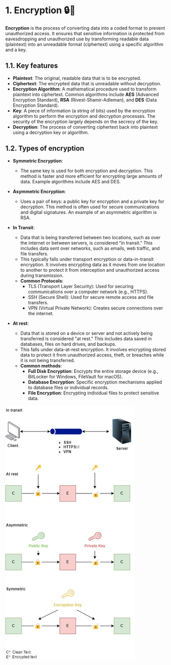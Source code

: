 # 1. Encryption 🔒🔑

**Encryption** is the process of converting data into a coded format to prevent unauthorized access. It ensures that sensitive information is protected from eavesdropping and unauthorized use by transforming readable data (plaintext) into an unreadable format (ciphertext) using a specific algorithm and a key.

## 1.1. Key features

- **Plaintext**: The original, readable data that is to be encrypted.
- **Ciphertext**: The encrypted data that is unreadable without decryption.
- **Encryption Algorithm**: A mathematical procedure used to transform plaintext into ciphertext. Common algorithms include **AES** (Advanced Encryption Standard), **RSA** (Rivest-Shamir-Adleman), and **DES** (Data Encryption Standard).
- **Key**: A piece of information (a string of bits) used by the encryption algorithm to perform the encryption and decryption processes. The security of the encryption largely depends on the secrecy of the key.
- **Decryption**: The process of converting ciphertext back into plaintext using a decryption key or algorithm.

## 1.2. Types of encryption

- **Symmetric Encryption**:

  - The same key is used for both encryption and decryption. This method is faster and more efficient for encrypting large amounts of data. Example algorithms include AES and DES.

- **Asymmetric Encryption**:

  - Uses a pair of keys: a public key for encryption and a private key for decryption. This method is often used for secure communications and digital signatures. An example of an asymmetric algorithm is RSA.

- **In Transit**:
  - Data that is being transferred between two locations, such as over the internet or between servers, is considered "in transit." This includes data sent over networks, such as emails, web traffic, and file transfers.
  - This typically falls under transport encryption or data-in-transit encryption. It involves encrypting data as it moves from one location to another to protect it from interception and unauthorized access during transmission.
  - **Common Protocols**:
    - TLS (Transport Layer Security): Used for securing communications over a computer network (e.g., HTTPS).
    - SSH (Secure Shell): Used for secure remote access and file transfers.
    - VPN (Virtual Private Network): Creates secure connections over the internet.
- **At rest**:
  - Data that is stored on a device or server and not actively being transferred is considered "at rest." This includes data saved in databases, files on hard drives, and backups.
  - This falls under data-at-rest encryption. It involves encrypting stored data to protect it from unauthorized access, theft, or breaches while it is not being transferred.
  - **Common methods**:
    - **Full Disk Encryption**: Encrypts the entire storage device (e.g., BitLocker for Windows, FileVault for macOS).
    - **Database Encryption**: Specific encryption mechanisms applied to database files or individual records.
    - **File Encryption**: Encrypting individual files to protect sensitive data.

![Encryption diagram](../imgs/security-encryption.jpg)
